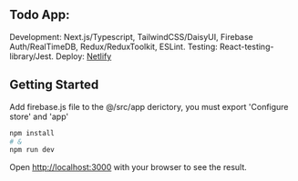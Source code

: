 ## Todo App:
  Development: Next.js/Typescript, TailwindCSS/DaisyUI, Firebase Auth/RealTimeDB, Redux/ReduxToolkit, ESLint.
  Testing: React-testing-library/Jest.
  Deploy: [Netlify](https://main--glistening-creponne-5d0984.netlify.app/)

## Getting Started

Add firebase.js file to the @/src/app derictory, you must export 'Configure store' and 'app'

```bash
npm install
# &
npm run dev
```

Open [http://localhost:3000](http://localhost:3000) with your browser to see the result.
